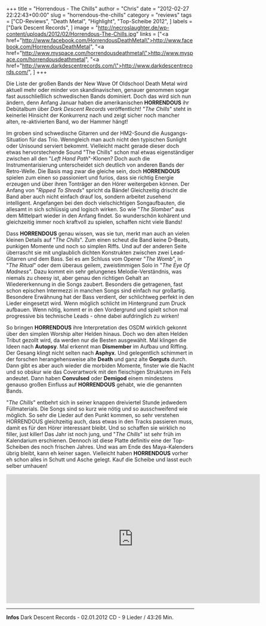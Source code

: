 +++
title = "Horrendous - The Chills"
author = "Chris"
date = "2012-02-27 22:22:43+00:00"
slug = "horrendous-the-chills"
category = "reviews"
tags = ["CD-Reviews", "Death Metal", "Highlight", "Top-Scheibe 2012", ]
labels = ["Dark Descent Records", ]
image = "http://necroslaughter.de/wp-content/uploads/2012/02/Horrendous-The-Chills.jpg"
links = ["<a href=\"http://www.facebook.com/HorrendousDeathMetal\">http://www.facebook.com/HorrendousDeathMetal</a>", "<a href=\"http://www.myspace.com/horrendousdeathmetal\">http://www.myspace.com/horrendousdeathmetal</a>", "<a href=\"http://www.darkdescentrecords.com/\">http://www.darkdescentrecords.com/</a>", ]
+++

<center></center>

Die Liste der großen Bands der New Wave Of Oldschool Death Metal wird aktuell mehr oder minder von skandinavischen, genauer genommen sogar fast ausschließlich schwedischen Bands dominiert. Doch das wird sich nun ändern, denn Anfang Januar haben die amerikanischen **HORRENDOUS** ihr Debütalbum über _Dark Descent Records_ veröffentlicht! "_The Chills_" steht in keinerlei Hinsicht der Konkurrenz nach und zeigt sicher noch mancher alten, re-aktivierten Band, wo der Hammer hängt!

Im groben sind schwedische Gitarren und der HM2-Sound die Ausgangs-Situation für das Trio. Wenngleich man auch nicht den typischen Sunlight oder Unisound serviert bekommt. Vielleicht macht gerade dieser doch etwas hervorstechende Sound "The Chills" schon mal etwas eigenständiger zwischen all den "_Left Hand Path_"-Klonen?
Doch auch die Instrumentarisierung unterscheidet sich deutlich von anderen Bands der Retro-Welle. Die Basis mag zwar die gleiche sein, doch **HORRENDOUS** spielen zum einen so passioniert und furios, dass sie richtig Energie erzeugen und über ihren Tonträger an den Hörer weitergeben können. Der Anfang von "_Ripped To Shreds_" spricht da Bände! Gleichzeitig drischt die Band aber auch nicht einfach drauf los, sondern arbeitet zusehend intelligent. Angefangen bei den doch vielschichtigen Songaufbauten, die allesamt in sich schlüssig und logisch wirken. So wie "_The Slomber_" aus dem Mittelpart wieder in den Anfang findet. So wunderschön kohärent und gleichzeitig immer noch kraftvoll zu spielen, schaffen nicht viele Bands!

Dass **HORRENDOUS** genau wissen, was sie tun, merkt man auch an vielen kleinen Details auf "_The Chills_". Zum einen scheut die Band keine D-Beats, punkigen Momente und noch so simplen Riffs. Und auf der anderen Seite überrascht sie mit unglaublich dichten Konstrukten zwischen zwei Lead-Gitarren und dem Bass. Sei es am Schluss vom Opener "_The Womb_", in "_The Ritual_" oder dem überaus geilem, zweistimmigen Solo in "_The Eye Of Madness_". Dazu kommt ein sehr gelungenes Melodie-Verständnis, was niemals zu cheesy ist, aber genau den richtigen Gehalt an Wiedererkennung in die Songs zaubert. Besonders die getragenen, fast schon epischen Intermezzi in manchen Songs sind einfach nur großartig.
Besondere Erwähnung hat der Bass verdient, der schlichtweg perfekt in den Lieder eingesetzt wird. Wenn möglich schlicht im Hintergrund zum Druck aufbauen. Wenn nötig, kommt er in den Vordergrund und spielt schon mal progressive bis technische Leads - ohne dabei aufdringlich zu wirken!

So bringen **HORRENDOUS** ihre Interpretation des OSDM wirklich gekonnt über den simplen Worship alter Helden hinaus. Doch wo den alten Helden Tribut gezollt wird, da werden nur die Besten ausgewählt. Mal klingen die Ideen nach **Autopsy**. Mal erkennt man **Dismember** im Aufbau und Riffing. Der Gesang klingt nicht selten nach **Asphyx**. Und gelegentlich schimmert in der forschen herangehensweise alte **Death** und ganz alte **Gorguts** durch. Dann gibt es aber auch wieder die morbiden Momente, finster wie die Nacht und so obskur wie das Coverartwork mit den fleischigen Strukturen im Fels andeutet. Dann haben **Convulsed** oder **Demigod** einem mindestens genauso großen Einfluss auf **HORRENDOUS** gehabt, wie die genannten Bands.

"_The Chills_" entbehrt sich in seiner knappen dreiviertel Stunde jedwedem Füllmaterials. Die Songs sind so kurz wie nötig und so ausschweifend wie möglich. So sehr die Lieder auf den Punkt kommen, so sehr verstehen HORRENDOUS gleichzeitig auch, dass etwas in den Tracks passieren muss, damit es für den Hörer interessant bleibt. Und so schaffen sie wirklich no filler, just killer! Das Jahr ist noch jung, und "_The Chills_" ist sehr früh im Kalendarium erschienen. Dennoch ist diese Platte definitiv eine der Top-Scheiben des noch frischen Jahres. Und was am Ende des Maya-Kalenders übrig bleibt, kann eh keiner sagen. Vielleicht haben **HORRENDOUS** vorher eh schon alles in Schutt und Asche gelegt. Kauf die Scheibe und lasst euch selber umhauen!

<iframe allowfullscreen="" frameborder="0" height="346" src="http://www.youtube.com/embed/vk0l1dIZqMo" width="680"></iframe>



---
**Infos**
Dark Descent Records - 02.01.2012
CD - 9 Lieder / 43:26 Min.
